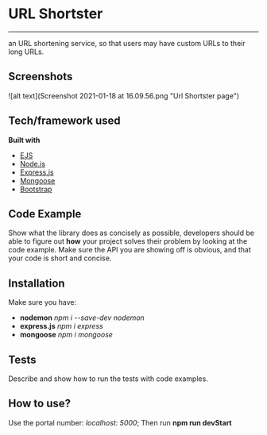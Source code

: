 # URL Shortster
---
an URL shortening service, so that users may have custom URLs to their long URLs.

## Screenshots

![alt text](Screenshot 2021-01-18 at 16.09.56.png "Url Shortster page")
## Tech/framework used

<b>Built with</b>
- [EJS](https://ejs.co/)
- [Node.js](https://nodejs.org/en/)
- [Express.js](https://expressjs.com/)
- [Mongoose](https://mongoosejs.com/)
- [Bootstrap](https://getbootstrap.com/)

## Code Example
Show what the library does as concisely as possible, developers should be able to figure out **how** your project solves their problem by looking at the code example. Make sure the API you are showing off is obvious, and that your code is short and concise.

## Installation
Make sure you have:
+ **nodemon** _npm i --save-dev nodemon_
+  **express.js** _npm i express_
+ **mongoose** _npm i mongoose_


## Tests
Describe and show how to run the tests with code examples.

## How to use?
Use the portal number: *localhost: 5000*;
Then run **npm run devStart**
